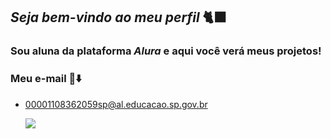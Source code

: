 ## ***Seja bem-vindo ao meu perfil*** 🐈‍⬛

### Sou aluna da plataforma _Alura_ e aqui você verá meus projetos!

### Meu e-mail 📧⬇️

- 00001108362059sp@al.educacao.sp.gov.br

  ![](https://media.tenor.com/nZJmmGvsUq8AAAAj/sumikko-gurashi.gif)

<!--
**Sabrina2my/Sabrina2my** is a ✨ _special_ ✨ repository because its `README.md` (this file) appears on your GitHub profile.

Here are some ideas to get you started:

- 🔭 I’m currently working on ...
- 🌱 I’m currently learning ...
- 👯 I’m looking to collaborate on ...
- 🤔 I’m looking for help with ...
- 💬 Ask me about ...
- 📫 How to reach me: ...
- 😄 Pronouns: ...
- ⚡ Fun fact: ...
-->
